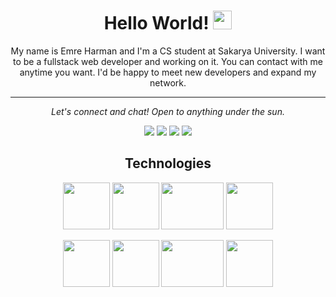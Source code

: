 <h1 align="center">Hello World! <img src="https://raw.githubusercontent.com/MartinHeinz/MartinHeinz/master/wave.gif" width="30px"></h1>

<p align="center">My name is Emre Harman and I'm a CS student at Sakarya University. I want to be a fullstack web developer and working on it. You can contact with me anytime you want. I'd be happy to meet new developers and expand my network.</p>
<hr>
<p align="center">
  <i>Let's connect and chat! Open to anything under the sun.</i>

  <p align="center">
    <a href="https://twitter.com/yazilimci1baba" alt="Twitter"><img src="https://raw.githubusercontent.com/jayehernandez/jayehernandez/3f5402efef9a0ae89211a6e04609558e862ca616/readme/twitter-fill.svg"></a>
    <a href="https://www.linkedin.com/in/emre-harman-2671481a6/" alt="Linkedin"><img src="https://raw.githubusercontent.com/jayehernandez/jayehernandez/3f5402efef9a0ae89211a6e04609558e862ca616/readme/linkedin-fill.svg"></a>
    <a href="mailto:emrehrmn@gmail.com" alt="Contact me"><img src="https://raw.githubusercontent.com/jayehernandez/jayehernandez/3f5402efef9a0ae89211a6e04609558e862ca616/readme/mail-fill.svg"></a>
    <a href="https://emreharman.com" alt="My site"><img src="https://raw.githubusercontent.com/jayehernandez/jayehernandez/3f5402efef9a0ae89211a6e04609558e862ca616/readme/external-link-line.svg"></a>
  </p> 

<h2 align="center">Technologies</h2>

<p align="center">
  <img src="http://resources.spacexchimp.com/images/logos/HTML5.png" width="75" height="75">
  <img src="http://resources.spacexchimp.com/images/logos/CSS3.png" width="75" height="75">
  <img src="https://1000logos.net/wp-content/uploads/2020/09/JavaScript-Logo.png" width="100" height="75">
  <img src="https://ensocore.com/media/61/reactjs-logo-sticker%20%281%29.jpg" width="75" height="75">
</p>

<p align="center">
  <img src="http://resources.spacexchimp.com/images/logos/HTML5.png" width="75" height="75">
  <img src="http://resources.spacexchimp.com/images/logos/CSS3.png" width="75" height="75">
  <img src="https://1000logos.net/wp-content/uploads/2020/09/JavaScript-Logo.png" width="100" height="75">
  <img src="https://ensocore.com/media/61/reactjs-logo-sticker%20%281%29.jpg" width="75" height="75">
</p>





